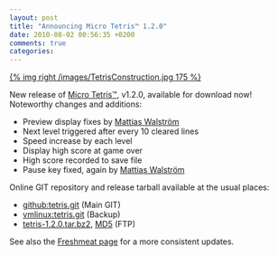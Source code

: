 ```yaml
---
layout: post
title: "Announcing Micro Tetris™ 1.2.0"
date: 2010-08-02 00:56:35 +0200
comments: true
categories: 
---
```


[{% img right /images/TetrisConstruction.jpg 175 %}](http://erikjohanssonphoto.com/work/tetris/)

New release of [Micro Tetris™](/tetris.html), v1.2.0, available for
download now!  Noteworthy changes and additions:

* Preview display fixes by [Mattias Walström][1]
* Next level triggered after every 10 cleared lines
* Speed increase by each level
* Display high score at game over
* High score recorded to save file
* Pause key fixed, again by [Mattias Walström][1]

Online GIT repository and release tarball available at the usual places:

* [github:tetris.git][2] (Main GIT)
* [vmlinux:tetris.git][3] (Backup)
* [tetris-1.2.0.tar.bz2][4], [MD5][5] (FTP) 

See also the [Freshmeat page][6] for a more consistent updates. 

[1]: https://github.com/lazzer
[2]: http://github.com/troglobit/tetris
[3]: http://git.troglobit.com/tetris.git
[4]: ftp://troglobit.com/tetris/tetris-1.2.0.tar.bz2
[5]: ftp://troglobit.com/tetris/tetris-1.2.0.tar.bz2.md5
[6]: http://freshmeat.net/projects/micro-tetris
